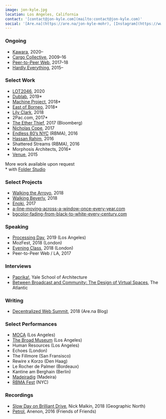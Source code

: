 ```yaml
---
image: jon-kyle.jpg
location: Los Angeles, California
contact: '[contact@jon-kyle.com](mailto:contact@jon-kyle.com)'
social: '[Are.na](https://are.na/jon-kyle-mohr), [Instagram](https://www.instagram.com/jondashkyle/), [Github](https://github.com/jondashkyle), [Twitter](https://twitter.com/jondashkyle)'
---
```


### Ongoing

- [Kawara](https://kawara.app), 2020–
- [Cargo Collective](https://cargocollective.com), 2009–16
- [Peer-to-Peer Web](https://peer-to-peer-web.com), 2017–18
- [Hardly Everything](https://hardlyeverything.com), 2015–

### Select Work

- [LOT2046](https://lot2046.com), 2020
- [Dublab](https://dublab.com), 2019*
- [Machine Project](https://machineproject.org), 2018*
- [East of Borneo](https://eastofborneo.org), 2018*
- [Lily Clark](https://lily-clark.com), 2018
- 2Pac.com, 2017*
- [The Ether Thief](https://www.bloomberg.com/features/2017-the-ether-thief/), 2017 (Bloomberg)
- [Nicholas Cope](http://nicholascope.com), 2017
- [Endless 80’s NYC](http://labels.redbullmusicacademy.com/) (RBMA), 2016
- [Hassan Rahim](https://hassanrahim.com), 2016
- Shattered Streams (RBMA), 2016
- Morphosis Architects, 2016*
- [Venue](https://v-e-n-u-e.com), 2015

More work available upon request  
&ast; with [Folder Studio](https://folder.studio)

### Select Projects

- [Walking the Arroyo](https://arroyo.jon-kyle.com), 2018
- [Walking Beverly](https://walking.jon-kyle.com), 2018
- [Enoki](https://enoki.site), 2017
- [a-line-moving-across-a-window-once-every-year.com](https://a-line-moving-across-a-window-once-every-year.com/)
- [bgcolor-fading-from-black-to-white-every-century.com](https://bgcolor-fading-from-black-to-white-every-century.com)

### Speaking

- [Processing Day](https://processingfoundation.org), 2019 (Los Angeles)
- MozFest, 2018 (London)
- [Evening Class](https://evening-class.org), 2018 (London)
- Peer-to-Peer Web / LA, 2017

### Interviews

- [Paprika!](https://yalepaprika.com/articles/skip-the-process-draw-the-pixels-a-conversation-with-jon-kyle-mohr), Yale School of Architecture
- [Between Broadcast and Community: The Design of Virtual Spaces](https://www.theatlantic.com/technology/archive/2013/09/between-broadcast-and-community-the-design-of-virtual-spaces/279763/?utm_source=feed), The Atlantic

### Writing

- [Decentralized Web Summit](https://www.are.na/blog/decentralized-web-summit), 2018 (Are.na Blog)

### Select Performances

- [MOCA](https://www.moca.org) (Los Angeles)
- [The Broad Museum](https://www.thebroad.org) (Los Angeles)
- Human Resources (Los Angeles)
- Echoes (London)
- The Fillmore (San Fransisco)
- Rewire x Korzo (Den Haag)
- Le Rocher de Palmer (Bordeaux)
- Kantine am Berghain (Berlin)
- [Madeiradig](http://digitalinberlin.eu/) (Madeira)
- [RBMA Fest](http://www.redbullmusicacademy.com/about/projects/festival-new-york-2014) (NYC)

### Recordings

- [Slow Day on Brilliant Drive](https://geographicnorth.bandcamp.com/album/slow-day-on-brilliant-drive), Nick Malkin, 2018 (Geographic North)
- [Petrol](https://anenon.bandcamp.com/album/petrol), Anenon, 2016 (Friends of Friends)